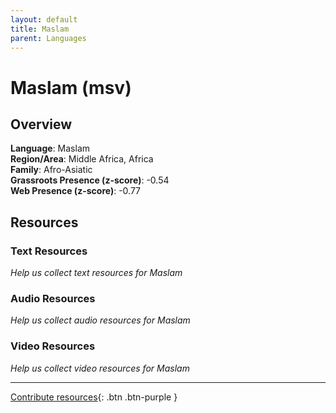 ```yaml
---
layout: default
title: Maslam
parent: Languages
---
```


# Maslam (msv)

## Overview

**Language**: Maslam  
**Region/Area**: Middle Africa, Africa  
**Family**: Afro-Asiatic  
**Grassroots Presence (z-score)**: -0.54  
**Web Presence (z-score)**: -0.77  

## Resources

### Text Resources
*Help us collect text resources for Maslam*

### Audio Resources
*Help us collect audio resources for Maslam*

### Video Resources
*Help us collect video resources for Maslam*

---

[Contribute resources](https://forms.office.com/e/1SfLJx3u1r){: .btn .btn-purple }

